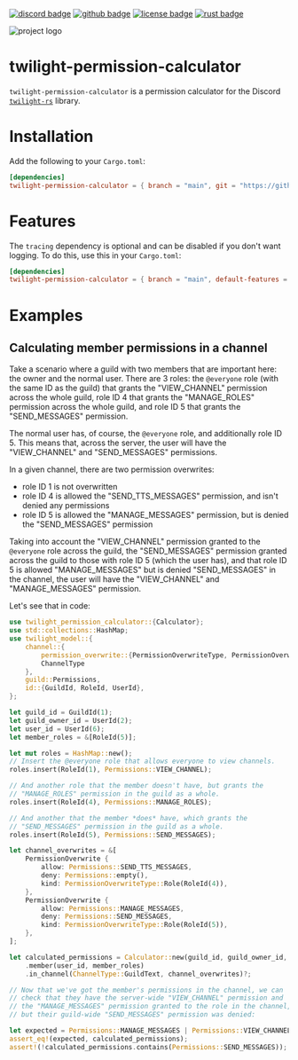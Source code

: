 <!-- cargo-sync-readme start -->

[![discord badge][]][discord link] [![github badge][]][github link] [![license badge][]][license link] [![rust badge]][rust link]

![project logo][logo]

# twilight-permission-calculator

`twilight-permission-calculator` is a permission calculator for the Discord
[`twilight-rs`] library.

# Installation

Add the following to your `Cargo.toml`:

```toml
[dependencies]
twilight-permission-calculator = { branch = "main", git = "https://github.com/twilight-rs/permission-calculator" }
```

# Features

The `tracing` dependency is optional and can be disabled if you don't want
logging. To do this, use this in your `Cargo.toml`:

```toml
[dependencies]
twilight-permission-calculator = { branch = "main", default-features = false, git = "https://github.com/twilight-rs/permission-calculator" }
```

# Examples

## Calculating member permissions in a channel

Take a scenario where a guild with two members that are important here:
the owner and the normal user. There are 3 roles: the `@everyone` role
(with the same ID as the guild) that grants the "VIEW_CHANNEL"
permission across the whole guild, role ID 4 that grants the
"MANAGE_ROLES" permission across the whole guild, and role ID 5 that
grants the "SEND_MESSAGES" permission.

The normal user has, of course, the `@everyone` role, and additionally
role ID 5. This means that, across the server, the user will have the
"VIEW_CHANNEL" and "SEND_MESSAGES" permissions.

In a given channel, there are two permission overwrites:

- role ID 1 is not overwritten
- role ID 4 is allowed the "SEND_TTS_MESSAGES" permission, and isn't
denied any permissions
- role ID 5 is allowed the "MANAGE_MESSAGES" permission, but is denied
the "SEND_MESSAGES" permission

Taking into account the "VIEW_CHANNEL" permission granted to the
`@everyone` role across the guild, the "SEND_MESSAGES" permission
granted across the guild to those with role ID 5 (which the user has),
and that role ID 5 is allowed "MANAGE_MESSAGES" but is denied
"SEND_MESSAGES" in the channel, the user will have the "VIEW_CHANNEL"
and "MANAGE_MESSAGES" permission.

Let's see that in code:

```rust
use twilight_permission_calculator::{Calculator};
use std::collections::HashMap;
use twilight_model::{
    channel::{
        permission_overwrite::{PermissionOverwriteType, PermissionOverwrite},
        ChannelType
    },
    guild::Permissions,
    id::{GuildId, RoleId, UserId},
};

let guild_id = GuildId(1);
let guild_owner_id = UserId(2);
let user_id = UserId(6);
let member_roles = &[RoleId(5)];

let mut roles = HashMap::new();
// Insert the @everyone role that allows everyone to view channels.
roles.insert(RoleId(1), Permissions::VIEW_CHANNEL);

// And another role that the member doesn't have, but grants the
// "MANAGE_ROLES" permission in the guild as a whole.
roles.insert(RoleId(4), Permissions::MANAGE_ROLES);

// And another that the member *does* have, which grants the
// "SEND_MESSAGES" permission in the guild as a whole.
roles.insert(RoleId(5), Permissions::SEND_MESSAGES);

let channel_overwrites = &[
    PermissionOverwrite {
        allow: Permissions::SEND_TTS_MESSAGES,
        deny: Permissions::empty(),
        kind: PermissionOverwriteType::Role(RoleId(4)),
    },
    PermissionOverwrite {
        allow: Permissions::MANAGE_MESSAGES,
        deny: Permissions::SEND_MESSAGES,
        kind: PermissionOverwriteType::Role(RoleId(5)),
    },
];

let calculated_permissions = Calculator::new(guild_id, guild_owner_id, &roles)
    .member(user_id, member_roles)
    .in_channel(ChannelType::GuildText, channel_overwrites)?;

// Now that we've got the member's permissions in the channel, we can
// check that they have the server-wide "VIEW_CHANNEL" permission and
// the "MANAGE_MESSAGES" permission granted to the role in the channel,
// but their guild-wide "SEND_MESSAGES" permission was denied:

let expected = Permissions::MANAGE_MESSAGES | Permissions::VIEW_CHANNEL;
assert_eq!(expected, calculated_permissions);
assert!(!calculated_permissions.contains(Permissions::SEND_MESSAGES));
```

[`twilight-rs`]: https://github.com/twilight-rs/twilight
[license badge]: https://img.shields.io/badge/license-ISC-blue.svg?style=for-the-badge
[license link]: https://opensource.org/licenses/ISC
[logo]: https://raw.githubusercontent.com/twilight-rs/twilight/trunk/logo.png
[rust badge]: https://img.shields.io/badge/rust-1.44.1+-93450a.svg?style=for-the-badge
[rust link]: https://blog.rust-lang.org/2020/06/18/Rust.1.44.1.html
[discord badge]: https://img.shields.io/discord/745809834183753828?color=%237289DA&label=discord%20server&logo=discord&style=for-the-badge
[discord link]: https://discord.gg/7jj8n7D
[github badge]: https://img.shields.io/badge/github-twilight-6f42c1.svg?style=for-the-badge&logo=github
[github link]: https://github.com/twilight-rs/twilight

<!-- cargo-sync-readme end -->
